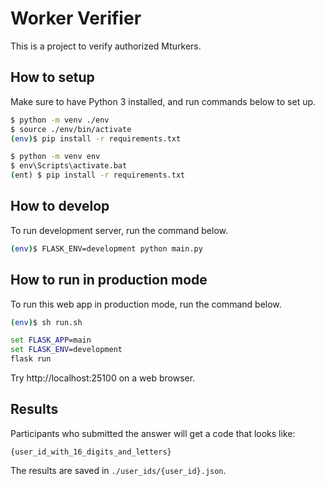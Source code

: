 # Worker Verifier

This is a project to verify authorized Mturkers. 

## How to setup

Make sure to have Python 3 installed, and run commands below to set up.

```bash
$ python -m venv ./env
$ source ./env/bin/activate
(env)$ pip install -r requirements.txt
```
```cmd
$ python -m venv env
$ env\Scripts\activate.bat
(ent) $ pip install -r requirements.txt
```
## How to develop

To run development server, run the command below.

```bash
(env)$ FLASK_ENV=development python main.py
```

## How to run in production mode

To run this web app in production mode, run the command below.
```bash
(env)$ sh run.sh
```
```cmd
set FLASK_APP=main
set FLASK_ENV=development
flask run
```
Try http://localhost:25100 on a web browser.


## Results

Participants who submitted the answer will get a code that looks like: 

`{user_id_with_16_digits_and_letters}`

The results are saved in `./user_ids/{user_id}.json`. 



